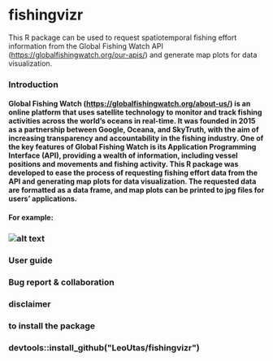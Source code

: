 # fishingvizr
This R package can be used to request spatiotemporal fishing effort information from the Global Fishing Watch API (https://globalfishingwatch.org/our-apis/) and generate map plots for data visualization.

### Introduction
#### Global Fishing Watch (https://globalfishingwatch.org/about-us/) is an online platform that uses satellite technology to monitor and track fishing activities across the world’s oceans in real-time. It was founded in 2015 as a partnership between Google, Oceana, and SkyTruth, with the aim of increasing transparency and accountability in the fishing industry. One of the key features of Global Fishing Watch is its Application Programming Interface (API), providing a wealth of information, including vessel positions and movements and fishing activity. This R package was developed to ease the process of requesting fishing effort data from the API and generating map plots for data visualization. The requested data are formatted as a data frame, and map plots can be printed to jpg files for users’ applications.

#### For example:

### ![alt text]([image_url](https://github.com/LeoUtas/fishingvizr/blob/main/example/dataframe.jpg?raw=true))
 



### User guide


### Bug report & collaboration 


### disclaimer



### 
### to install the package
### devtools::install_github("LeoUtas/fishingvizr")
